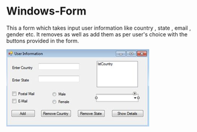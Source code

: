 # Windows-Form
This a form which takes input user information like
country , state , email , gender etc.
It removes as well as add them as per user's choice with the buttons provided in the form.


![](https://github.com/madhavi-kumari/Windows-Form/blob/master/Screenshot.png)


